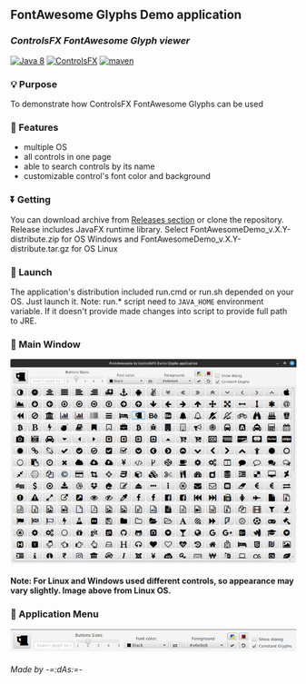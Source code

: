 ## FontAwesome Glyphs Demo application
### _ControlsFX FontAwesome Glyph viewer_

[![Java 8](https://img.shields.io/badge/Java-8-white)](https://www.java.com/) [![ControlsFX](https://img.shields.io/badge/controls-FX-66B2C4)](https://controlsfx.github.io) [![maven](https://img.shields.io/badge/maven-project-blue)](https://maven.apache.org/)

### 💡 Purpose
To demonstrate how ControlsFX FontAwesome Glyphs can be used
### 📃 Features
 - multiple OS
 - all controls in one page
 - able to search controls by its name
 - customizable control's font color and background
### ⏬ Getting
You can download archive from [Releases section](https://github.com/anrydas/glyps/releases) or clone the repository. Release includes JavaFX runtime library.
Select FontAwesomeDemo_v.X.Y-distribute.zip for OS Windows and FontAwesomeDemo_v.X.Y-distribute.tar.gz for OS Linux
### 🚀 Launch<a id='Launch'/>
The application's distribution included run.cmd or run.sh depended on your OS. Just launch it.
Note: run.* script need to `JAVA_HOME` environment variable. If it doesn't provide made changes into script to provide full path to JRE.
### 📜 Main Window<a id='MainWin'/>
![Screenshot](images/main.png)
#### Note: For Linux and Windows used different controls, so appearance may vary slightly. Image above from Linux OS.
### 📄 Application Menu<a id='AppMenu'/>
![Screenshot](images/menu.png)
###### _Made by -=:dAs:=-_